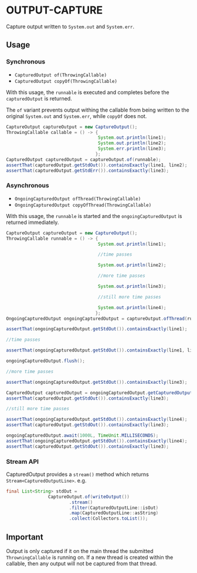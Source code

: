 # OUTPUT-CAPTURE

Capture output written to `System.out` and `System.err`.

## Usage

### Synchronous

* `CapturedOutput of(ThrowingCallable)`
* `CapturedOutput copyOf(ThrowingCallable)`

With this usage, the `runnable` is executed and completes before the
`capturedOutput` is returned.

The `of` variant prevents output withing the callable from being written
to the original `System.out` and `System.err`, while `copyOf` does not.

```java
CaptureOutput captureOutput = new CaptureOutput();
ThrowingCallable callable = () -> {
                                   System.out.println(line1);
                                   System.out.println(line2);
                                   System.err.println(line3);
                                  };
CapturedOutput capturedOutput = captureOutput.of(runnable);
assertThat(capturedOutput.getStdOut()).containsExactly(line1, line2);
assertThat(capturedOutput.getStdErr()).containsExactly(line3);
```

### Asynchronous

* `OngoingCapturedOutput ofThread(ThrowingCallable)`
* `OngoingCapturedOutput copyOfThread(ThrowingCallable)`

With this usage, the `runnable` is started and the `ongoingCapturedOutput` is
returned immediately.

```java
CaptureOutput captureOutput = new CaptureOutput();
ThrowingCallable runnable = () -> {
                                   System.out.println(line1);

                                   //time passes

                                   System.out.println(line2);

                                   //more time passes

                                   System.out.println(line3);

                                   //still more time passes

                                   System.out.println(line4);
                                  };
OngoingCapturedOutput ongoingCapturedOutput = captureOutput.ofThread(runnable);

assertThat(ongoingCapturedOutput.getStdOut()).containsExactly(line1);

//time passes

assertThat(ongoingCapturedOutput.getStdOut()).containsExactly(line1, line2);

ongoingCapturedOutput.flush();

//more time passes

assertThat(ongoingCapturedOutput.getStdOut()).containsExactly(line3);

CapturedOutput capturedOutput = ongoingCapturedOutput.getCapturedOutputAndFlush();
assertThat(capturedOutput.getStdOut()).containsExactly(line3);

//still more time passes

assertThat(ongoingCapturedOutput.getStdOut()).containsExactly(line4);
assertThat(capturedOutput.getStdOut()).containsExactly(line3);

ongoingCapturedOutput.await(1000L, TimeUnit.MILLISECONDS);
assertThat(ongoingCapturedOutput.getStdOut()).containsExactly(line4);
assertThat(capturedOutput.getStdOut()).containsExactly(line3);
```

### Stream API

CapturedOutput provides a `stream()` method which returns `Stream<CapturedOutputLine>`. e.g.

```java
final List<String> stdOut =
                CaptureOutput.of(writeOutput())
                        .stream()
                        .filter(CapturedOutputLine::isOut)
                        .map(CapturedOutputLine::asString)
                        .collect(Collectors.toList());
```

## Important

Output is only captured if it on the main thread the submitted
`ThrowningCallable` is running on. If a new thread is created within the
callable, then any output will not be captured from that thread.
